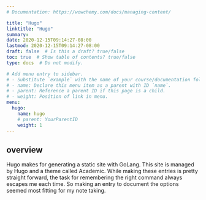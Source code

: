 ```yaml
---
# Documentation: https://wowchemy.com/docs/managing-content/

title: "Hugo"
linktitle: "Hugo"
summary:
date: 2020-12-15T09:14:27-08:00
lastmod: 2020-12-15T09:14:27-08:00
draft: false  # Is this a draft? true/false
toc: true  # Show table of contents? true/false
type: docs  # Do not modify.

# Add menu entry to sidebar.
# - Substitute `example` with the name of your course/documentation folder.
# - name: Declare this menu item as a parent with ID `name`.
# - parent: Reference a parent ID if this page is a child.
# - weight: Position of link in menu.
menu:
  hugo:
    name: hugo
    # parent: YourParentID
    weight: 1
---
```


## overview

Hugo makes for generating a static site with GoLang. This site is managed by Hugo
and a theme called Academic. While making these entries is pretty straight forward,
the task for remembering the right command always escapes me each time. So making
an entry to document the options seemed most fitting for my note taking.

